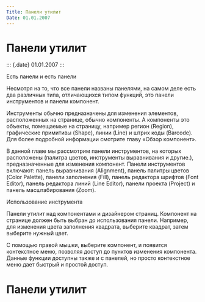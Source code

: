 ```yaml
---
Title: Панели утилит
Date: 01.01.2007
---
```



Панели утилит
=============

::: {.date}
01.01.2007
:::

Есть панели и есть панели

Несмотря на то, что все панели названы панелями, на самом деле есть два
различных типа, отличающихся типом функций, это панели инструментов и
панели компонент.

Инструменты обычно предназначены для изменения элементов, расположенных
на странице, обычно компоненты. А компоненты это объекты, помещаемые на
страницу, например регион (Region), графические примитивы (Shape), линии
(Line) и штрих коды (Barcode). Для более подробной информации смотрите
главу «Обзор компонент».

В данной главе мы рассмотрим панели инструментов, на которых расположены
(палитра цветов, инструменты выравнивания и другие.), предназначенные
для изменения компонент. Панели инструментов включают: панель
выравнивания (Alignment), панель палитры цветов (Color Palette), панели
заполнения (Fill), панель редактора шрифтов (Font Editor), панель
редактора линий (Line Editor), панели проекта (Project) и панель
масштабирования (Zoom).

Использование инструмента

Панели утилит над компонентами и дизайнером страниц. Компонент на
странице должен быть выбран до использования панели. Например, для
изменения цвета заполнения квадрата, выберите квадрат,  затем выберите
нужный цвет.

С помощью правой мышки, выберите компонент, и появится контекстное меню,
позволяя доступ до пунктов изменения компонента. Данные функции доступны
также и с панелей, но просто контекстное меню дает быстрый и простой
доступ.

Панели утилит
=============

<!-- TOC -->
